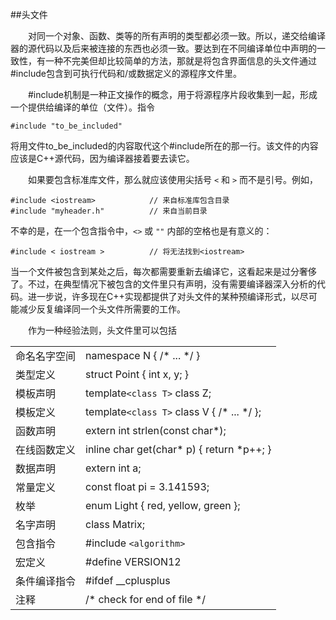 ##头文件

&emsp;&emsp;对同一个对象、函数、类等的所有声明的类型都必须一致。所以，递交给编译器的源代码以及后来被连接的东西也必须一致。要达到在不同编译单位中声明的一致性，有一种不完美但却比较简单的方法，那就是将包含界面信息的头文件通过#include包含到可执行代码和/或数据定义的源程序文件里。

&emsp;&emsp;#include机制是一种正文操作的概念，用于将源程序片段收集到一起，形成一个提供给编译的单位（文件）。指令

    #include "to_be_included"

将用文件to_be_included的内容取代这个#include所在的那一行。该文件的内容应该是C++源代码，因为编译器接着要去读它。

&emsp;&emsp;如果要包含标准库文件，那么就应该使用尖括号 `<` 和 `>` 而不是引号。例如，

    #include <iostream>            // 来自标准库包含目录
    #include "myheader.h"          // 来自当前目录

不幸的是，在一个包含指令中，`<>` 或 `""` 内部的空格也是有意义的：

    #include < iostream >          // 将无法找到<iostream>

当一个文件被包含到某处之后，每次都需要重新去编译它，这看起来是过分奢侈了。不过，在典型情况下被包含的文件里只有声明，没有需要编译器深入分析的代码。进一步说，许多现在C++实现都提供了对头文件的某种预编译形式，以尽可能减少反复编译同一个头文件所需要的工作。

&emsp;&emsp;作为一种经验法则，头文件里可以包括

|||
|:--|:--|
|命名名字空间|namespace N { /\* ... \*/ }|
|类型定义|struct Point { int x, y; }|
|模板声明|template`<class T>` class Z;|
|模板定义|template`<class T>` class V { /\* ... \*/ };|
|函数声明|extern int strlen(const char*);|
|在线函数定义|inline char get(char\* p) { return \*p++; }|
|数据声明|extern int a;|
|常量定义|const float pi = 3.141593;|
|枚举|enum Light { red, yellow, green };|
|名字声明|class Matrix;|
|包含指令|#include `<algorithm>`|
|宏定义|#define VERSION12|
|条件编译指令|#ifdef __cplusplus|
|注释|/\* check for end of file \*/|